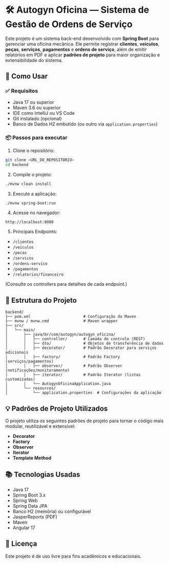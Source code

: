 # 🛠️ Autogyn Oficina — Sistema de Gestão de Ordens de Serviço

Este projeto é um sistema back-end desenvolvido com **Spring Boot** para gerenciar uma oficina mecânica. Ele permite registrar **clientes**, **veículos**, **peças**, **serviços**, **pagamentos** e **ordens de serviço**, além de emitir relatórios em PDF e aplicar **padrões de projeto** para maior organização e extensibilidade do sistema.

## 🚀 Como Usar

### ✅ Requisitos

- Java 17 ou superior
- Maven 3.6 ou superior
- IDE como IntelliJ ou VS Code
- Git instalado (opcional)
- Banco de Dados H2 embutido (ou outro via `application.properties`)

### 📦 Passos para executar

1. Clone o repositório:

```bash
git clone <URL_DO_REPOSITORIO>
cd backend
```

2. Compile o projeto:

```bash
./mvnw clean install
```

3. Execute a aplicação:

```bash
./mvnw spring-boot:run
```

4. Acesse no navegador:

```
http://localhost:8080
```

5. Principais Endpoints:

- `/clientes`
- `/veiculos`
- `/pecas`
- `/servicos`
- `/ordens-servico`
- `/pagamentos`
- `/relatorios/financeiro`

(Consulte os controllers para detalhes de cada endpoint.)

## 🧱 Estrutura do Projeto

```
backend/
├── pom.xml                       # Configuração do Maven
├── mvnw / mvnw.cmd               # Maven wrapper
├── src/
│   └── main/
│       ├── java/br/com/autogyn/autogyn_oficina/
│       │   ├── controller/       # Camada de controle (REST)
│       │   ├── dto/              # Objetos de transferência de dados
│       │   ├── decorator/        # Padrão Decorator para serviços adicionais
│       │   ├── factory/          # Padrão Factory (serviços/pagamentos)
│       │   ├── observer/         # Padrão Observer (notificações/monitoramento)
│       │   ├── iterator/         # Padrão Iterator (listas customizadas)
│       │   └── AutogynOficinaApplication.java
│       └── resources/
│           └── application.properties  # Configurações da aplicação
```

## 💡 Padrões de Projeto Utilizados

O projeto utiliza os seguintes padrões de projeto para tornar o código mais modular, reutilizável e extensível:

- **Decorator**
- **Factory**
- **Observer**
- **Iterator**
- **Template Method**

## 📚 Tecnologias Usadas

- Java 17
- Spring Boot 3.x
- Spring Web
- Spring Data JPA
- Banco H2 (memória) ou configurável
- JasperReports (PDF)
- Maven
- Angular 17

## 📄 Licença

Este projeto é de uso livre para fins acadêmicos e educacionais.
